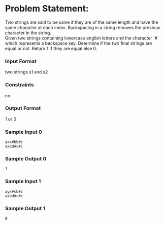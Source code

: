 # Problem Statement:

Two strings are said to be same if they are of the same length and have the same character at each index. Backspacing in a string removes the previous character in the string.<br>
Given two strings containing lowercase english letters and the character '#' which represents a backspace key. Determine if the two final strings are equal or not. Return 1 if they are equal else 0.

### Input Format

two strings s1 and s2

### Constraints

no

### Output Format

1 or 0

### Sample Input 0
```
axx#bb#c
axbd#c#c
```
### Sample Output 0
```
1
```
### Sample Input 1
```
ayx#cb#c
axbd#c#c
```
### Sample Output 1
```
0
```
